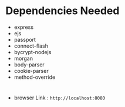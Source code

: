 
#  Dependencies Needed
- express 
- ejs
- passport
- connect-flash 
- bycrypt-nodejs
- morgan 
- body-parser
- cookie-parser
- method-override

# 
- browser Link : `http://localhost:8080`


